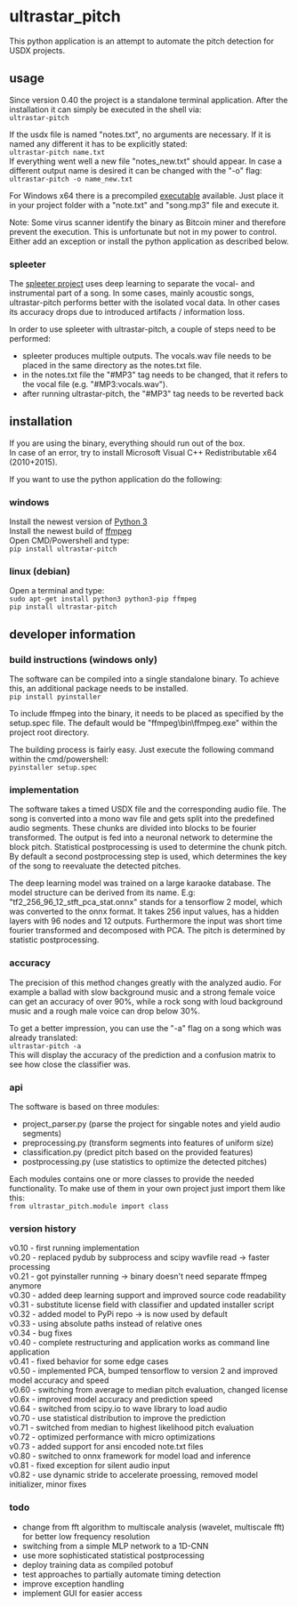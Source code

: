 # ultrastar_pitch
This python application is an attempt to automate the pitch detection for USDX projects.  
  
## usage
Since version 0.40 the project is a standalone terminal application. After the installation it can simply be executed in the shell via:  
`ultrastar-pitch`  
  
If the usdx file is named "notes.txt", no arguments are necessary. If it is named any different it has to be explicitly stated:  
`ultrastar-pitch name.txt`  
If everything went well a new file "notes_new.txt" should appear. In case a different output name is desired it can be changed with the "-o" flag:  
`ultrastar-pitch -o name_new.txt`  
  
For Windows x64 there is a precompiled [executable](https://my.pcloud.com/publink/show?code=kZt3wA7ZnxhL5olW9IkS2FX7DchyBp5k4J37) available. Just place it in your project folder with a "note.txt" and "song.mp3" file and execute it.  
  
Note: Some virus scanner identify the binary as Bitcoin miner and therefore prevent the execution. This is unfortunate but not in my power to
control. Either add an exception or install the python application as described below.  
  
### spleeter
The [spleeter project](https://github.com/deezer/spleeter) uses deep learning to separate the vocal- and instrumental part of a song. In some cases, mainly acoustic songs, ultrastar-pitch performs better with the isolated vocal data. In other cases its accuracy drops due to introduced artifacts / information loss.  
  
In order to use spleeter with ultrastar-pitch, a couple of steps need to be performed:  
  
* spleeter produces multiple outputs. The vocals.wav file needs to be placed in the same directory as the notes.txt file.  
* in the notes.txt file the "#MP3" tag needs to be changed, that it refers to the vocal file (e.g. "#MP3:vocals.wav").  
* after running ultrastar-pitch, the "#MP3" tag needs to be reverted back  
  
## installation
If you are using the binary, everything should run out of the box.  
In case of an error, try to install Microsoft Visual C++ Redistributable x64 (2010+2015).  
  
If you want to use the python application do the following:  
### windows
Install the newest version of [Python 3](https://www.python.org/downloads/windows/)  
Install the newest build of [ffmpeg](https://de.wikihow.com/FFmpeg-unter-Windows-installieren)  
Open CMD/Powershell and type:  
`pip install ultrastar-pitch`  
### linux (debian)
Open a terminal and type:  
`sudo apt-get install python3 python3-pip ffmpeg`  
`pip install ultrastar-pitch`  
  
## developer information
### build instructions (windows only)
The software can be compiled into a single standalone binary. To achieve this, an additional package needs to be installed.  
`pip install pyinstaller`  
  
To include ffmpeg into the binary, it needs to be placed as specified by the setup.spec file. The default would be "ffmpeg\bin\ffmpeg.exe" within the project root directory.  
  
The building process is fairly easy. Just execute the following command within the cmd/powershell:  
`pyinstaller setup.spec`  
### implementation
The software takes a timed USDX file and the corresponding audio file. The song is converted into a mono wav file and gets split into the predefined audio segments. These chunks are divided into blocks to be fourier transformed. The output is fed into a neuronal network to determine the block pitch. Statistical postprocessing is used to determine the chunk pitch. By default a second postprocessing step is used, which determines the key of the song to reevaluate the detected pitches.  
  
The deep learning model was trained on a large karaoke database.
The model structure can be derived from its name. E.g: "tf2\_256\_96\_12\_stft\_pca\_stat.onnx" stands for a tensorflow 2 model, which was converted to the onnx format. It takes 256 input values, has a hidden layers with 96 nodes and 12 outputs. Furthermore the input was short time fourier transformed and decomposed with PCA. The pitch is determined by statistic postprocessing.  
  
### accuracy
The precision of this method changes greatly with the analyzed audio. For example a ballad with slow background music and a strong female voice can get an accuracy of over 90%, while a rock song with loud background music and a rough male voice can drop below 30%.  
  
To get a  better impression, you can use the "-a" flag on a song which was already translated:  
`ultrastar-pitch -a`  
This will display the accuracy of the prediction and a confusion matrix to see how close the classifier was.  
  
### api
The software is based on three modules:  
  
* project_parser.py (parse the project for singable notes and yield audio segments)  
* preprocessing.py (transform segments into features of uniform size)  
* classification.py (predict pitch based on the provided features)  
* postprocessing.py (use statistics to optimize the detected pitches)  
  
Each modules contains one or more classes to provide the needed functionality. To make use of them in your own project just import them like this:  
`from ultrastar_pitch.module import class`  
  
### version history
v0.10 - first running implementation  
v0.20 - replaced pydub by subprocess and scipy wavfile read -> faster processing  
v0.21 - got pyinstaller running -> binary doesn't need separate ffmpeg anymore  
v0.30 - added deep learning support and improved source code readability  
v0.31 - substitute license field with classifier and updated installer script  
v0.32 - added model to PyPi repo -> is now used by default  
v0.33 - using absolute paths instead of relative ones  
v0.34 - bug fixes  
v0.40 - complete restructuring and application works as command line application  
v0.41 - fixed behavior for some edge cases  
v0.50 - implemented PCA, bumped tensorflow to version 2 and improved model accuracy and speed  
v0.60 - switching from average to median pitch evaluation, changed license  
v0.6x - improved model accuracy and prediction speed  
v0.64 - switched from scipy.io to wave library to load audio  
v0.70 - use statistical distribution to improve the prediction  
v0.71 - switched from median to highest likelihood pitch evaluation  
v0.72 - optimized performance with micro optimizations  
v0.73 - added support for ansi encoded note.txt files  
v0.80 - switched to onnx framework for model load and inference  
v0.81 - fixed exception for silent audio input  
v0.82 - use dynamic stride to accelerate proessing, removed model initializer, minor fixes  
  
### todo
* change from fft algorithm to multiscale analysis (wavelet, multiscale fft) for better low frequency resolution  
* switching from a simple MLP network to a 1D-CNN  
* use more sophisticated statistical postprocessing  
* deploy training data as compiled potobuf  
* test approaches to partially automate timing detection  
* improve exception handling  
* implement GUI for easier access  





